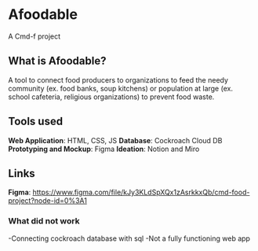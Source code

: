 # Afoodable
A Cmd-f project

## What is Afoodable?
A tool to connect food producers to organizations to feed the needy community (ex. food banks, soup kitchens) or population at large (ex. school cafeteria, religious organizations) to prevent food waste.

## Tools used
**Web Application**: HTML, CSS, JS
**Database**: Cockroach Cloud DB
**Prototyping and Mockup**: Figma
**Ideation**: Notion and Miro

## Links
**Figma**: https://www.figma.com/file/kJy3KLdSpXQx1zAsrkkxQb/cmd-food-project?node-id=0%3A1

### What did not work
-Connecting cockroach database with sql
-Not a fully functioning web app